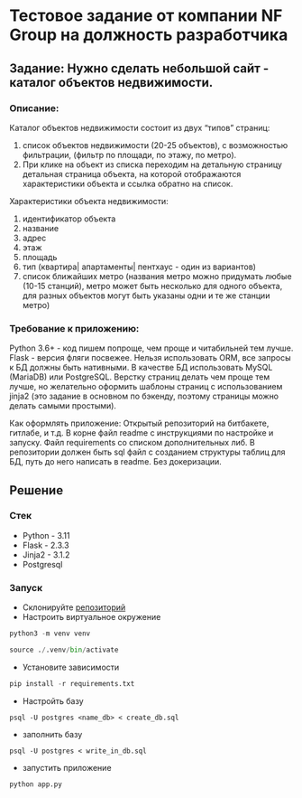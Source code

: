 # Тестовое задание от компании NF Group на должность разработчика

## Задание: Нужно сделать небольшой сайт - каталог объектов недвижимости.

### Описание:
Каталог объектов недвижимости состоит из двух “типов” страниц:
1. список объектов недвижимости (20-25 объектов), с возможностью фильтрации, (фильтр по площади, по этажу, по метро).
2. При клике на объект из списка переходим на детальную страницу
детальная страница объекта, на которой отображаются характеристики объекта и ссылка обратно на список.

Характеристики объекта недвижимости:
1. идентификатор объекта
2. название
3. адрес
4. этаж
5. площадь
6. тип (квартира| апартаменты| пентхаус - один из вариантов)
7. список ближайших метро (названия метро можно придумать любые (10-15 станций), метро может быть несколько для одного объекта, для разных объектов могут быть указаны одни и те же станции метро)

### Требование к приложению:
Python 3.6+ - код пишем попроще, чем проще и читабильней тем лучше.
Flask - версия фляги посвежее.
Нельзя использовать ORM, все запросы к БД должны быть нативными.
В качестве БД использовать MySQL (MariaDB) или PostgreSQL.
Верстку страниц делать чем проще тем лучше, но желательно оформить шаблоны страниц с использованием jinja2 (это задание в основном по бэкенду, поэтому страницы можно делать самыми простыми).

Как оформлять приложение:
Открытый репозиторий на битбакете, гитлабе, и т.д.
В корне файл readme с инструкциями по настройке и запуску.
Файл requirements со списком дополнительных либ.
В репозитории должен быть sql файл с созданием структуры таблиц для БД, путь до него написать в readme.
Без докеризации.

## Решение
### Стек
- Python - 3.11
- Flask - 2.3.3
- Jinja2 - 3.1.2
- Postgresql

### Запуск
- Склонируйте [репозиторий](https://github.com/DanilMirosh/catalog_real_prorerty)
- Настроить виртуальное окружение
````python
python3 -m venv venv

source ./.venv/bin/activate
````
- Установите зависимости
````python
pip install -r requirements.txt
````
- Настройть базу
````postgresql
psql -U postgres <name_db> < create_db.sql
````
- заполнить базу
````postgresql
psql -U postgres < write_in_db.sql
````
- запустить приложение
```python
python app.py
```
